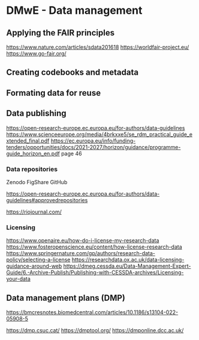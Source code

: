 # DMwE - Data management

## Applying the FAIR principles

https://www.nature.com/articles/sdata201618
https://worldfair-project.eu/
https://www.go-fair.org/

## Creating codebooks and metadata

## Formating data for reuse

## Data publishing

https://open-research-europe.ec.europa.eu/for-authors/data-guidelines
https://www.scienceeurope.org/media/4brkxxe5/se_rdm_practical_guide_extended_final.pdf
https://ec.europa.eu/info/funding-tenders/opportunities/docs/2021-2027/horizon/guidance/programme-guide_horizon_en.pdf page 46


### Data repositories
Zenodo
FigShare
GitHub

https://open-research-europe.ec.europa.eu/for-authors/data-guidelines#approvedrepositories

https://riojournal.com/


### Licensing

https://www.openaire.eu/how-do-i-license-my-research-data
https://www.fosteropenscience.eu/content/how-license-research-data
https://www.springernature.com/gp/authors/research-data-policy/selecting-a-license
https://researchdata.ox.ac.uk/data-licensing-guidance-around-web
https://dmeg.cessda.eu/Data-Management-Expert-Guide/6.-Archive-Publish/Publishing-with-CESSDA-archives/Licensing-your-data


## Data management plans (DMP)

https://bmcresnotes.biomedcentral.com/articles/10.1186/s13104-022-05908-5

https://dmp.csuc.cat/
https://dmptool.org/
https://dmponline.dcc.ac.uk/


